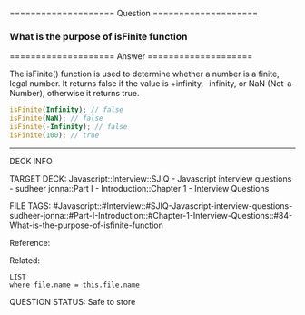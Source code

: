 ==================== Question ====================  

### What is the purpose of isFinite function  

==================== Answer ====================  

The isFinite() function is used to determine whether a number is a finite, legal
number. It returns false if the value is +infinity, -infinity, or NaN
(Not-a-Number), otherwise it returns true.

```javascript
isFinite(Infinity); // false
isFinite(NaN); // false
isFinite(-Infinity); // false
isFinite(100); // true
```

---

DECK INFO

TARGET DECK: Javascript::Interview::SJIQ - Javascript interview questions -
sudheer jonna::Part I - Introduction::Chapter 1 - Interview Questions

FILE TAGS:
#Javascript::#Interview::#SJIQ-Javascript-interview-questions-sudheer-jonna::#Part-I-Introduction::#Chapter-1-Interview-Questions::#84-What-is-the-purpose-of-isfinite-function

Reference:

Related:

```dataview
LIST
where file.name = this.file.name
```

QUESTION STATUS: Safe to store
